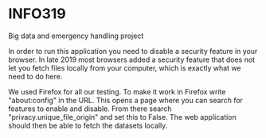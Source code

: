 # INFO319
Big data and emergency handling project

In order to run this application you need to disable a security feature in your browser.
In late 2019 most browsers added a security feature that does not let you fetch files locally from your computer,
which is exactly what we need to do here.

We used Firefox for all our testing. To make it work in Firefox write "about:config" in the URL.
This opens a page where you can search for features to enable and disable. From there search
"privacy.unique_file_origin" and set this to False. The web application should then be able to fetch
the datasets locally.
